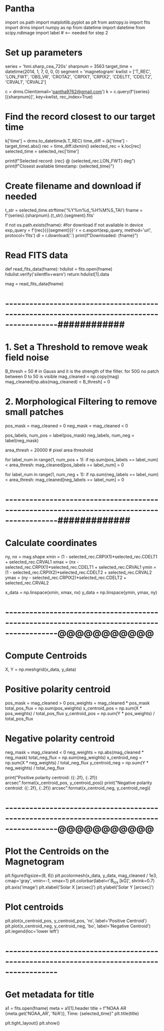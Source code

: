 # Pantha
import os.path
import matplotlib.pyplot as plt
from astropy.io import fits
import drms
import numpy as np
from datetime import datetime
from scipy.ndimage import label  # <-- needed for step 2

# Set up parameters
series = 'hmi.sharp_cea_720s'
sharpnum = 3563
target_time = datetime(2014, 1, 7, 0, 0, 0)
segment = 'magnetogram'
kwlist = ['T_REC', 'LON_FWT', 'OBS_VR', 'CROTA2',
          'CRPIX1', 'CRPIX2', 'CDELT1', 'CDELT2', 'CRVAL1', 'CRVAL2']

c = drms.Client(email='pantha9762@gmail.com')
k = c.query(f'{series}[{sharpnum}]', key=kwlist, rec_index=True)

# Find the record closest to our target time
k['time'] = drms.to_datetime(k.T_REC)
time_diff = (k['time'] - target_time).abs()
rec = time_diff.idxmin()
selected_rec = k.loc[rec]
selected_time = selected_rec['time']

print(f"Selected record: {rec} @ {selected_rec.LON_FWT} deg")
print(f"Closest available timestamp: {selected_time}")

# Create filename and download if needed
t_str = selected_time.strftime('%Y%m%d_%H%M%S_TAI')
fname = f'{series}.{sharpnum}.{t_str}.{segment}.fits'

if not os.path.exists(fname):  #for download if not available in device
    exp_query = f'{rec}{{{segment}}}'
    r = c.export(exp_query, method='url', protocol='fits')
    dl = r.download('.')
    print(f"Downloaded: {fname}")

# Read FITS data
def read_fits_data(fname):
    hdulist = fits.open(fname)
    hdulist.verify('silentfix+warn')
    return hdulist[1].data

mag = read_fits_data(fname)

# -----------------------------------------------------------------------------------------############
# 1. Set a Threshold to remove weak field noise
B_thresh = 50  # in Gauss and it is the strength of the filter. for 50G no patch between 0 to 50 is visible 
mag_cleaned = np.copy(mag)
mag_cleaned[np.abs(mag_cleaned) < B_thresh] = 0

# 2. Morphological Filtering to remove small patches
pos_mask = mag_cleaned > 0
neg_mask = mag_cleaned < 0

pos_labels, num_pos = label(pos_mask)
neg_labels, num_neg = label(neg_mask)

area_thresh = 20000  # pixel area threshold

for label_num in range(1, num_pos + 1):
    if np.sum(pos_labels == label_num) < area_thresh:
        mag_cleaned[pos_labels == label_num] = 0

for label_num in range(1, num_neg + 1):
    if np.sum(neg_labels == label_num) < area_thresh:
        mag_cleaned[neg_labels == label_num] = 0
# -----------------------------------------------------------------------------------------#############

# Calculate coordinates
ny, nx = mag.shape
xmin = (1 - selected_rec.CRPIX1)*selected_rec.CDELT1 + selected_rec.CRVAL1
xmax = (nx - selected_rec.CRPIX1)*selected_rec.CDELT1 + selected_rec.CRVAL1
ymin = (1 - selected_rec.CRPIX2)*selected_rec.CDELT2 + selected_rec.CRVAL2
ymax = (ny - selected_rec.CRPIX2)*selected_rec.CDELT2 + selected_rec.CRVAL2

x_data = np.linspace(xmin, xmax, nx)
y_data = np.linspace(ymin, ymax, ny)

# -----------------------------------------------------------------------------------------@@@@@@@@@@@
# Compute Centroids

X, Y = np.meshgrid(x_data, y_data)

# Positive polarity centroid
pos_mask = mag_cleaned > 0
pos_weights = mag_cleaned * pos_mask
total_pos_flux = np.sum(pos_weights)
x_centroid_pos = np.sum(X * pos_weights) / total_pos_flux
y_centroid_pos = np.sum(Y * pos_weights) / total_pos_flux

# Negative polarity centroid
neg_mask = mag_cleaned < 0
neg_weights = np.abs(mag_cleaned * neg_mask)
total_neg_flux = np.sum(neg_weights)
x_centroid_neg = np.sum(X * neg_weights) / total_neg_flux
y_centroid_neg = np.sum(Y * neg_weights) / total_neg_flux

print("Positive polarity centroid: ({:.2f}, {:.2f}) arcsec".format(x_centroid_pos, y_centroid_pos))
print("Negative polarity centroid: ({:.2f}, {:.2f}) arcsec".format(x_centroid_neg, y_centroid_neg))

# -----------------------------------------------------------------------------------------@@@@@@@@@@@
#  Plot the Centroids on the Magnetogram

plt.figure(figsize=(8, 6))
plt.pcolormesh(x_data, y_data, mag_cleaned / 1e3, cmap='gray', vmin=-1, vmax=1)
plt.colorbar(label=r'$B_{\mathrm{los}}$ [kG]', shrink=0.7)
plt.axis('image')
plt.xlabel('Solar X [arcsec]')
plt.ylabel('Solar Y [arcsec]')

# Plot centroids
plt.plot(x_centroid_pos, y_centroid_pos, 'ro', label='Positive Centroid')
plt.plot(x_centroid_neg, y_centroid_neg, 'bo', label='Negative Centroid')
plt.legend(loc='lower left')

# -----------------------------------------------------------------------------------------
# Get metadata for title
a1 = fits.open(fname)
meta = a1[1].header
title = f"NOAA AR {meta.get('NOAA_AR', 'N/A')}, Time: {selected_time}"
plt.title(title)

plt.tight_layout()
plt.show()
